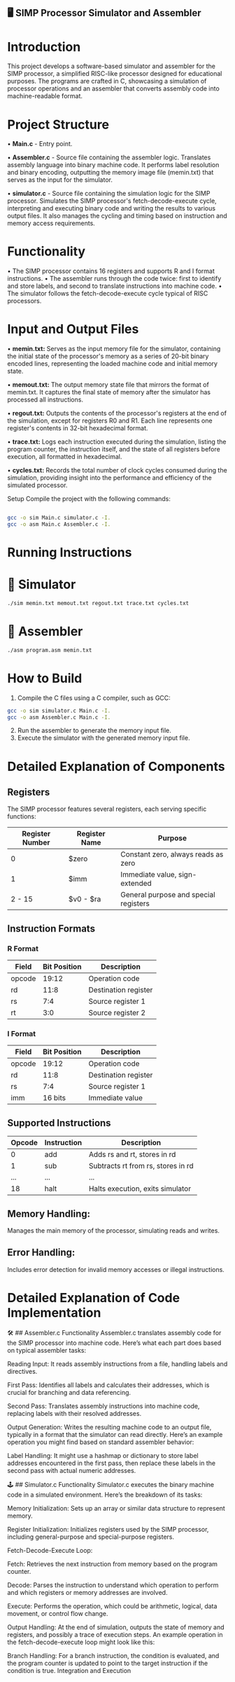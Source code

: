## 🖥️ SIMP Processor Simulator and Assembler

# Introduction

This project develops a software-based simulator and assembler for the SIMP processor, a simplified RISC-like processor designed for educational purposes. The programs are crafted in C, showcasing a simulation of processor operations and an assembler that converts assembly code into machine-readable format.

# Project Structure
• **Main.c** - Entry point.

• **Assembler.c** - Source file containing the assembler logic.
    Translates assembly language into binary machine code. It performs label resolution and binary encoding, outputting the memory image file (memin.txt) that serves as the input for the simulator.
    
• **simulator.c** - Source file containing the simulation logic for the SIMP processor.
    Simulates the SIMP processor's fetch-decode-execute cycle, interpreting and executing binary code and writing the results to various output files. It also manages the cycling and timing based on instruction and memory access requirements.
    
# Functionality
•  The SIMP processor contains 16 registers and supports R and I format instructions.
•  The assembler runs through the code twice: first to identify and store labels, and second to translate instructions into machine code.
•  The simulator follows the fetch-decode-execute cycle typical of RISC processors.

# Input and Output Files
•	**memin.txt:** Serves as the input memory file for the simulator, containing the initial state of the processor's memory as a series of 20-bit binary encoded lines, representing the loaded machine code and initial memory state.

•	**memout.txt:** The output memory state file that mirrors the format of memin.txt. It captures the final state of memory after the simulator has processed all instructions.

•	**regout.txt:** Outputs the contents of the processor's registers at the end of the simulation, except for registers R0 and R1. Each line represents one register's contents in 32-bit hexadecimal format.

•	**trace.txt:** Logs each instruction executed during the simulation, listing the program counter, the instruction itself, and the state of all registers before execution, all formatted in hexadecimal.

•	**cycles.txt:** Records the total number of clock cycles consumed during the simulation, providing insight into the performance and efficiency of the simulated processor.

Setup
Compile the project with the following commands:

``` bash

gcc -o sim Main.c simulator.c -I.
gcc -o asm Main.c Assembler.c -I.
```

# Running Instructions
# 🚀 Simulator

``` bash
./sim memin.txt memout.txt regout.txt trace.txt cycles.txt
```

# 📝 Assembler

``` bash
./asm program.asm memin.txt
```

# How to Build
1. Compile the C files using a C compiler, such as GCC:
```bash
gcc -o sim simulator.c Main.c -I.
gcc -o asm Assembler.c Main.c -I.
```
2. Run the assembler to generate the memory input file.
3. Execute the simulator with the generated memory input file.


# Detailed Explanation of Components

## Registers

The SIMP processor features several registers, each serving specific functions:

| Register Number | Register Name | Purpose                                  |
|-----------------|---------------|------------------------------------------|
| 0               | $zero         | Constant zero, always reads as zero      |
| 1               | $imm          | Immediate value, sign-extended           |
| 2 - 15          | $v0 - $ra     | General purpose and special registers    |

## Instruction Formats

### R Format

| Field  | Bit Position | Description       |
|--------|--------------|-------------------|
| opcode | 19:12        | Operation code    |
| rd     | 11:8         | Destination register |
| rs     | 7:4          | Source register 1 |
| rt     | 3:0          | Source register 2 |

### I Format

| Field  | Bit Position | Description       |
|--------|--------------|-------------------|
| opcode | 19:12        | Operation code    |
| rd     | 11:8         | Destination register |
| rs     | 7:4          | Source register 1 |
| imm    | 16 bits      | Immediate value   |

## Supported Instructions

| Opcode | Instruction | Description                                |
|--------|-------------|--------------------------------------------|
| 0      | add         | Adds rs and rt, stores in rd               |
| 1      | sub         | Subtracts rt from rs, stores in rd         |
| ...    | ...         | ...                                        |
| 18     | halt        | Halts execution, exits simulator           |



## Memory Handling: 
Manages the main memory of the processor, simulating reads and writes.

## Error Handling: 
Includes error detection for invalid memory accesses or illegal instructions.

# Detailed Explanation of Code Implementation

🛠️ ## Assembler.c Functionality
Assembler.c translates assembly code for the SIMP processor into machine code. Here’s what each part does based on typical assembler tasks:

Reading Input: It reads assembly instructions from a file, handling labels and directives.

First Pass: Identifies all labels and calculates their addresses, which is crucial for branching and data referencing.

Second Pass: Translates assembly instructions into machine code, replacing labels with their resolved addresses.

Output Generation: Writes the resulting machine code to an output file, typically in a format that the simulator can read directly.
Here’s an example operation you might find based on standard assembler behavior:

Label Handling: It might use a hashmap or dictionary to store label addresses encountered in the first pass, then replace these labels in the second pass with actual numeric addresses.

🕹️ ## Simulator.c Functionality
Simulator.c executes the binary machine code in a simulated environment. Here’s the breakdown of its tasks:

Memory Initialization: Sets up an array or similar data structure to represent memory.

Register Initialization: Initializes registers used by the SIMP processor, including general-purpose and special-purpose registers.

Fetch-Decode-Execute Loop:

Fetch: Retrieves the next instruction from memory based on the program counter.

Decode: Parses the instruction to understand which operation to perform and which registers or memory addresses are involved.

Execute: Performs the operation, which could be arithmetic, logical, data movement, or control flow change.

Output Handling: At the end of simulation, outputs the state of memory and registers, and possibly a trace of execution steps.
An example operation in the fetch-decode-execute loop might look like this:

Branch Handling: For a branch instruction, the condition is evaluated, and the program counter is updated to point to the target instruction if the condition is true.
Integration and Execution

